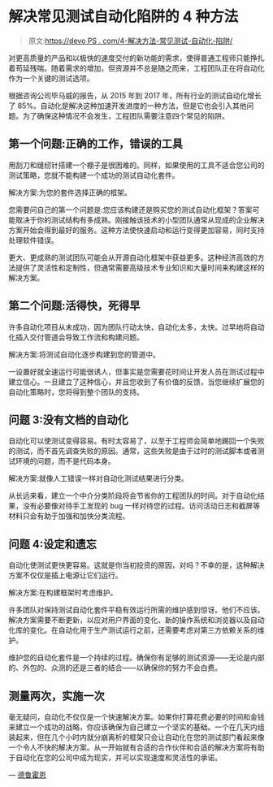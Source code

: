 # 解决常见测试自动化陷阱的 4 种方法

> 原文:[https://devo PS . com/4-解决方法-常见测试-自动化-陷阱/](https://devops.com/4-ways-to-tackle-common-test-automation-pitfalls/)

对更高质量的产品和以极快的速度交付的新功能的需求，使得普通工程师只能挣扎着苟延残喘。随着需求的增加，但资源并不总是随之而来，工程团队正在将自动化作为一个关键的测试选项。

根据咨询公司毕马威的报告，从 2015 年到 2017 年，所有行业的测试自动化增长了 85%。自动化是解决这种加速开发进度的一种方法，但是它也会引入其他问题。为了确保这种情况不会发生，工程团队需要注意四个常见的陷阱。

## 第一个问题:正确的工作，错误的工具

用刮刀和缝纫针搭建一个棚子是很困难的。同样，如果使用的工具不适合您公司的测试策略，您就不能构建一个成功的测试自动化套件。

解决方案:为您的套件选择正确的框架。

您需要问自己的第一个问题是:您应该构建还是购买您的测试自动化框架？答案可能取决于你的测试结构有多成熟。刚接触该技术的小型团队通常从现成的企业解决方案开始会得到最好的服务。这种方法使快速启动和运行变得更加容易，同时支持处理软件错误。

更大、更成熟的测试团队可能会从开源自动化框架中获益更多。这种经济高效的方法提供了灵活性和定制性，但通常需要高级技术专业知识和大量时间来构建这样的解决方案。

## 第二个问题:活得快，死得早

许多自动化项目从未成功，因为团队行动太快，自动化太多，太快。过早地将自动化插入交付管道会导致工作流和构建问题。

解决方案:将测试自动化逐步构建到您的管道中。

一设置好就全速运行可能很诱人，但事实是您需要花时间让开发人员在测试过程中建立信心。一旦建立了这种信心，并且您收到了有价值的反馈，当您继续扩展您的自动化策略时，您将得到整个团队的支持。

## **问题 3:没有文档的自动化**

自动化可以使测试变得容易。有时太容易了，以至于工程师会简单地踢回一个失败的测试，而不首先调查失败的原因。通常，这些失败是由于过时的测试脚本或者测试环境的问题，而不是代码本身。

解决方案:就像人工错误一样对自动化测试结果进行分类。

从长远来看，建立一个中介分类阶段将会节省你的工程团队的时间。对于自动化结果，没有必要像对待手工发现的 bug 一样对待您的过程。访问活动日志和截屏等材料只会有助于加强和加快分类流程。

## **问题 4:设定和遗忘**

自动化使测试更快更容易。这就是你当初投资的原因，对吗？不幸的是，这种解决方案不仅仅是插上电源让它们运行。

解决方案:在构建框架时考虑维护。

许多团队对保持测试自动化套件平稳有效运行所需的维护感到惊讶。他们不应该。解决方案需要不断更新，以应对用户界面的变化、新的操作系统和浏览器以及自动化库的变化。在自动化用于生产测试运行之前，还需要考虑对第三方依赖关系的维护。

维护您的自动化套件是一个持续的过程。确保你有足够的测试资源——无论是内部的、外包的、众测的还是三者的结合——以确保你的努力不会白费。

## **测量两次，实施一次**

毫无疑问，自动化不仅仅是一个快速解决方案。如果你打算花费必要的时间和金钱来建立一个成功的战略，你应该确保为自己建立一个坚实的基础。一个在几天内组装起来，但在几个小时内就分崩离析的框架只会让自动化在您的测试部门看起来像一个令人不快的解决方案。从一开始就有合适的合作伙伴和合适的解决方案将有助于自动化在您的公司中成为现实，并可以实现速度和灵活性的承诺。

— [德鲁霍恩](https://devops.com/author/drew-horn/)